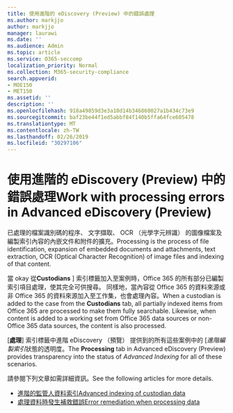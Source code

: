 ```yaml
---
title: 使用進階的 eDiscovery (Preview) 中的錯誤處理
ms.author: markjjo
author: markjjo
manager: laurawi
ms.date: ''
ms.audience: Admin
ms.topic: article
ms.service: O365-seccomp
localization_priority: Normal
ms.collection: M365-security-compliance
search.appverid:
- MOE150
- MET150
ms.assetid: ''
description: ''
ms.openlocfilehash: 918a49859d3e3a10d14b346860027a1b434c73e9
ms.sourcegitcommit: baf23be44f1ed5abbf84f140b5ffa64fce605478
ms.translationtype: MT
ms.contentlocale: zh-TW
ms.lasthandoff: 02/26/2019
ms.locfileid: "30297106"
---
```

# <a name="work-with-processing-errors-in-advanced-ediscovery-preview"></a><span data-ttu-id="098e5-102">使用進階的 eDiscovery (Preview) 中的錯誤處理</span><span class="sxs-lookup"><span data-stu-id="098e5-102">Work with processing errors in Advanced eDiscovery (Preview)</span></span>

<span data-ttu-id="098e5-103">已處理的檔案識別碼的程序、 文字擷取、 OCR （光學字元辨識） 的圖像檔案及編製索引內容的內嵌文件和附件的擴充。</span><span class="sxs-lookup"><span data-stu-id="098e5-103">Processing is the process of file identification, expansion of embedded documents and attachments, text extraction, OCR (Optical Character Recognition) of image files and indexing of that content.</span></span>  

<span data-ttu-id="098e5-p101">當 okay 從**Custodians** ] 索引標籤加入至案例時，Office 365 的所有部分已編製索引項目處理，使其完全可供搜尋。 同樣地，當內容從 Office 365 的資料來源或非 Office 365 的資料來源加入至工作集，也會處理內容。</span><span class="sxs-lookup"><span data-stu-id="098e5-p101">When a custodian is added to the case from the **Custodians** tab, all partially indexed items from Office 365 are processed to make them fully searchable.  Likewise, when content is added to a working set from Office 365 data sources or non-Office 365 data sources, the content is also processed.</span></span>

<span data-ttu-id="098e5-106">[**處理**] 索引標籤中進階 eDiscovery （預覽） 提供到的所有這些案例中的 [*進階編製索引*狀態的透明度。</span><span class="sxs-lookup"><span data-stu-id="098e5-106">The **Processing** tab in Advanced eDiscovery (Preview) provides transparency into the status of *Advanced Indexing* for all of these scenarios.</span></span>

<span data-ttu-id="098e5-107">請參閱下列文章如需詳細資訊。</span><span class="sxs-lookup"><span data-stu-id="098e5-107">See the following articles for more details.</span></span>

- [<span data-ttu-id="098e5-108">進階的監管人資料索引</span><span class="sxs-lookup"><span data-stu-id="098e5-108">Advanced indexing of custodian data</span></span>](indexing-custodian-data.md)
- [<span data-ttu-id="098e5-109">處理資料時發生補救錯誤</span><span class="sxs-lookup"><span data-stu-id="098e5-109">Error remediation when processing data</span></span>](error-remediation.md)
